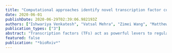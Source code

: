 ```yaml
---
title: "Computational approaches identify novel transcription factor combinations that promote corticospinal axon growth after injury"
date: 2020-06-01
publishDate: 2020-06-29T02:39:06.982193Z
authors: ["Ishwariya Venkatesh", "Vatsal Mehra", "Zimei Wang", "Matthew T Simpson", "Erik Eastwood", "Advaita Chakraborty", "Zac Beine", "Derek Gross", "Michael Cabahug", "Greta Olson", "Murray G Blackmore"]
publication_types: ["3"]
abstract: "Transcription factors (TFs) act as powerful levers to regulate neural physiology and can be targeted to improve cellular responses to injury or disease. Because TFs often depend on cooperative activity, a major challenge is to identify and deploy optimal sets. Here we developed a novel bioinformatics pipeline, centered on TF co-occupancy of regulatory DNA, and used it to predict factors that improve axon growth in corticospinal tract (CST) axons when combined with a known pro-regenerative TF, Klf6. Assays of neurite outgrowth confirmed cooperative activity by 12 candidates, and in vivo testing showed strong promotion of CST growth upon combined expression of Klf6 and Nr5a2. Transcriptional profiling of CST neurons identified Klf6/Nr5a2-responsive gene networks involved in macromolecule biosynthesis and DNA repair. These data identify novel TF combinations that promote enhanced CST growth, clarify the transcriptional correlates, and provide a bioinformatics roadmap to detect TF synergy. ### Competing Interest Statement The authors have declared no competing interest."
featured: false
publication: "*bioRxiv*"
---
```


